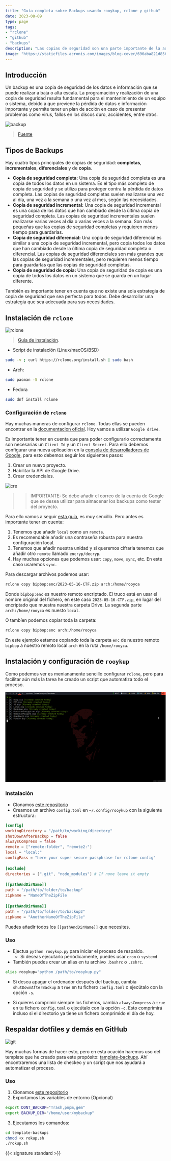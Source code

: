 ```yaml
---
title: "Guía completa sobre Backups usando rooykup, rclone y github"
date: 2023-08-09
type: page
tags: 
- "rclone"
- "github"
- "backups"
description: "Las copias de seguridad son una parte importante de la administración de sistemas. En este artículo aprenderás todo lo que necesitas saber para implementar una estrategia de respaldo completa y automatizada en Linux."
image: "https://staticfiles.acronis.com/images/blog-cover/696aba821d856b6e452815b12e98d97b.png"
---
```


## Introducción

Un backup es una copia de seguridad de los datos e información que se puede realizar a baja o alta escala. La programación y realización de una copia de seguridad resulta fundamental para el mantenimiento de un equipo o sistema, debido a que previene la pérdida de datos e información importante y permite tener un plan de acción en caso de presentar problemas como virus, fallos en los discos duro, accidentes, entre otros.

![backup](https://res.cloudinary.com/rooyca/image/upload/v1691629512/Blog/Imgs/guia_backups/696aba821d856b6e452815b12e98d97b_y5tqyj.png)

> [Fuente](https://keepcoding.io/blog/que-es-un-backup-y-por-que-es-tan-importante/#:~:text=La%20programaci%C3%B3n%20y%20realizaci%C3%B3n%20de,duro%2C%20accidentes%2C%20entre%20otros.)

## Tipos de Backups
Hay cuatro tipos principales de copias de seguridad: **completas**, **incrementales**, **diferenciales** y de **copia**.

* **Copia de seguridad completa:** Una copia de seguridad completa es una copia de todos los datos en un sistema. Es el tipo más completo de copia de seguridad y se utiliza para proteger contra la pérdida de datos completa. Las copias de seguridad completas suelen realizarse una vez al día, una vez a la semana o una vez al mes, según las necesidades.
* **Copia de seguridad incremental:** Una copia de seguridad incremental es una copia de los datos que han cambiado desde la última copia de seguridad completa. Las copias de seguridad incrementales suelen realizarse varias veces al día o varias veces a la semana. Son más pequeñas que las copias de seguridad completas y requieren menos tiempo para guardarlas.
* **Copia de seguridad diferencial:** Una copia de seguridad diferencial es similar a una copia de seguridad incremental, pero copia todos los datos que han cambiado desde la última copia de seguridad completa o diferencial. Las copias de seguridad diferenciales son más grandes que las copias de seguridad incrementales, pero requieren menos tiempo para guardarlas que las copias de seguridad completas.
* **Copia de seguridad de copia:** Una copia de seguridad de copia es una copia de todos los datos en un sistema que se guarda en un lugar diferente.

También es importante tener en cuenta que no existe una sola estrategia de copia de seguridad que sea perfecta para todos. Debe desarrollar una estrategia que sea adecuada para sus necesidades.

## Instalación de `rclone`

![rclone](https://res.cloudinary.com/rooyca/image/upload/v1691629511/Blog/Imgs/guia_backups/logo_on_light__horizontal_color_nvxrkk.svg)

> [Guía de instalación](https://rclone.org/install/). 

- Script de instalación (Linux/macOS/BSD)

```bash
sudo -v ; curl https://rclone.org/install.sh | sudo bash
```

- Arch:

```bash
sudo pacman -S rclone
```

- Fedora

```bash
sudo dnf install rclone
```

### Configuración de `rclone`

Hay muchas maneras de configurar `rclone`. Todas ellas se pueden encontrar en la [documentacion oficial](https://rclone.org/docs/). Hoy vamos a utilizar `Google drive`.

Es importante tener en cuenta que para poder configurarlo correctamente son necesarias un `Client Id` y un `Client Secret`. Para ello debemos configurar una nueva aplicación en la [consola de desarrolladores de Google](https://console.developers.google.com/), para esto debemos seguir los siguientes pasos:

1. Crear un nuevo proyecto.
2. Habilitar la API de Google Drive.
3. Crear credenciales.

![cre](https://res.cloudinary.com/rooyca/image/upload/v1691642523/Blog/Imgs/guia_backups/2023-08-09_20-35_lk5vxf.png)

>> IMPORTANTE: Se debe añadir el correo de la cuenta de Google que se desea utilizar para almacenar los backups como tester del proyecto.

Para ello vamos a seguir [esta guía](https://rclone.org/drive/), es muy sencillo. Pero antes es importante tener en cuenta:

1. Tenemos que añadir `local` como un `remote`.
2. Es recomendable añadir una contraseña robusta para nuestra configuración local.
3. Tenemos que añadir nuestra unidad y si queremos cifrarla tenemos que añadir otro `remote` llamado `encryp/decryp`.
4. Hay muchas opciones que podemos usar: `copy`, `move`, `sync`, etc. En este caso usaremos `sync`.

Para descargar archivos podemos usar:

```bash
rclone copy bipbop:enc/2023-05-16-CTF.zip arch:/home/rooyca
```
Donde `bipbop:enc` es nuestro remoto encriptado. El truco está en usar el nombre original del fichero, en este caso `2023-05-16-CTF.zip`, en lugar del encriptado que muestra nuestra carpeta Drive. La segunda parte `arch:/home/rooyca` es nuesto `local`.

O tambíen podemos copiar toda la carpeta:

```bash
rclone copy bipbop:enc arch:/home/rooyca
```

En este ejemplo estamos copiando toda la carpeta `enc` de nuestro remoto `bipbop` a nuestro remoto local `arch` en la ruta `/home/rooyca`.

## Instalación y configuración de `rooykup`

Como podemos ver es menianamente sencillo configurar `rclone`, pero para facilitar aún más la tarea he creado un script que automatiza todo el proceso.

![rooykup](https://raw.githubusercontent.com/Rooyca/rooykup-backup-and-sync/master/rooykup_example.gif)

### Instalación

- Clonamos [este repositorio](https://github.com/Rooyca/rooykup-backup-and-sync/)
- Creamos un archivo `config.toml` en `~/.config/rooykup` con la siguiente estructura:

```toml
[config]
workingDirectory = "/path/to/working/directory"
shutDownAfterBackup = false
alwaysCompress = false
remote = ["remote:folder", "remote2:"]
local = "local:"
configPass = "here your super secure passphrase for rclone config" 

[exclude]
directories = [".git", "node_modules"] # If none leave it empty 

[[pathAndDirName]]
path = "/path/to/folder/to/backup"
zipName = "NameOfTheZipFile

[[pathAndDirName]]
path = "/path/to/folder/to/backup2"
zipName = "AnotherNameOfTheZipFile"
```

Puedes añadir todos los `[[pathAndDirName]]` que necesites.

### Uso

- Ejectua `python rooykup.py` para iniciar el proceso de respaldo.
	- Si deseas ejecutarlo periódicamente, puedes usar `cron` o `systemd`
- También puedes crear un alias en tu archivo `.bashrc` o `.zshrc`.

```bash
alias rooykup="python /path/to/rooykup.py"
```

- Si desea apagar el ordenador después del backup, cambia `shutDownAfterBackup` a `true` en tu fichero `config.toml` o ejecútalo con la opción `-s`.

- Si quieres comprimir siempre los ficheros, cambia `alwaysCompress` a `true` en tu fichero `config.toml` o ejecútalo con la opción `-c`. Esto comprimirá incluso si el directorio ya tiene un fichero comprimido el día de hoy.


## Respaldar dotfiles y demás en GitHub

![git](https://res.cloudinary.com/rooyca/image/upload/v1691699867/Blog/Imgs/guia_backups/git_repo_backups_hgrkho.png)

Hay muchas formas de hacer esto, pero en esta ocación haremos uso del template que he creado para este propósito: [tamplate-backups](https://github.com/Rooyca/template-backups). Ahí encontraremos una lista de checkeo y un script que nos ayudará a automatizar el proceso.

### Uso

1. Clonamos [este repositorio](https://github.com/Rooyca/template-backups)
2. Exportamos las variables de entorno (Opcional)

```bash
export DONT_BACKUP="Trash,pnpm,gem"
export BACKUP_DIR="/home/user/mybackup"
```

3. Ejecutamos los comandos:

```bash
cd template-backups
chmod +x rokup.sh
./rokup.sh
```

{{< signature standard >}}
